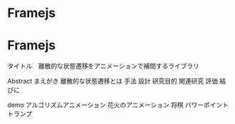 # Framejs
# Framejs

タイトル　離散的な状態遷移をアニメーションで補間するライブラリ

Abstract
まえがき
離散的な状態遷移とは
手法
設計
研究目的
関連研究
評価
結びに

demo
アルゴリズムアニメーション
花火のアニメーション
将棋
パワーポイント
トランプ
